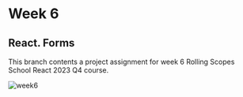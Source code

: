 # Week 6

## React. Forms

This branch contents a project assignment for week 6 Rolling Scopes School React 2023 Q4 course.

![week6]()

